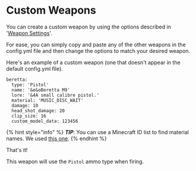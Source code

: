 # Custom Weapons

You can create a custom weapon by using the options described in '[Weapon Settings](../configuration/config.yml/weapon-settings.md)'.

For ease, you can simply copy and paste any of the other weapons in the config.yml file and then change the options to match your desired weapon.

Here's an example of a custom weapon (one that doesn't appear in the default config.yml file).

```
beretta:
  type: 'Pistol'
  name: '&e&oBeretta M9'
  lore: '&4A small calibre pistol.'
  material: 'MUSIC_DISC_WAIT'
  damage: 10
  head_shot_damage: 20
  clip_size: 16
  custom_model_data: 123456
```

{% hint style="info" %}
_**TIP**_: You can use a Minecraft ID list to find material names. We used [this one](https://www.digminecraft.com/lists/item\_id\_list\_pc.php).
{% endhint %}

That's it!

This weapon will use the `Pistol` ammo type when firing.
